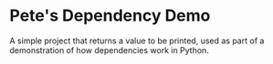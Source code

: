 # Pete's Dependency Demo
A simple project that returns a value to be printed, used as part of a demonstration of how dependencies work in Python.